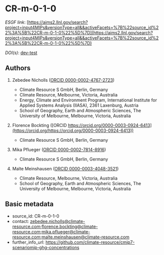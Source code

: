 # CR-m-0-1-0

*ESGF link*: [https://aims2.llnl.gov/search?project=input4MIPs&versionType=all&&activeFacets=%7B%22source_id%22%3A%5B%22CR-m-0-1-0%22%5D%7D](https://aims2.llnl.gov/search?project=input4MIPs&versionType=all&&activeFacets=%7B%22source_id%22%3A%5B%22CR-m-0-1-0%22%5D%7D)

*DOI(s)*: [dev-test](https://doi.org/dev-test)

## Authors

1. Zebedee Nicholls ([ORCID 0000-0002-4767-2723](https://orcid.org/0000-0002-4767-2723))
    - Climate Resource S GmbH, Berlin, Germany
    - Climate Resource, Melbourne, Victoria, Australia
    - Energy, Climate and Environment Program, International Institute for Applied Systems Analysis (IIASA), 2361 Laxenburg, Austria
    - School of Geography, Earth and Atmospheric Sciences, The University of Melbourne, Melbourne, Victoria, Australia

2. Florence Bockting ([ORCID https://orcid.org/0000-0003-0924-6413](https://orcid.org/https://orcid.org/0000-0003-0924-6413))
    - Climate Resource S GmbH, Berlin, Germany

3. Mika Pflueger ([ORCID 0000-0002-7814-8916](https://orcid.org/0000-0002-7814-8916))
    - Climate Resource S GmbH, Berlin, Germany

4. Malte Meinshausen ([ORCID 0000-0003-4048-3521](https://orcid.org/0000-0003-4048-3521))
    - Climate Resource, Melbourne, Victoria, Australia
    - School of Geography, Earth and Atmospheric Sciences, The University of Melbourne, Melbourne, Victoria, Australia


## Basic metadata

- source_id: CR-m-0-1-0
- contact: zebedee.nicholls@climate-resource.com;florence.bockting@climate-resource.com;mika.pflueger@climate-resource.com;malte.meinshausen@climate-resource.com
- further_info_url: https://github.com/climate-resource/cmip7-scenariomip-ghg-concentrations